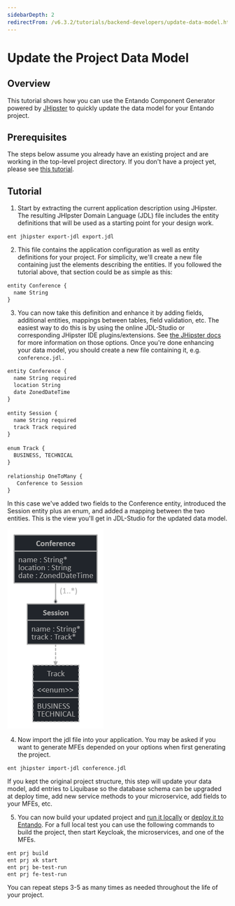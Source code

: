 ```yaml
---
sidebarDepth: 2
redirectFrom: /v6.3.2/tutorials/backend-developers/update-data-model.html
---
```


# Update the Project Data Model

## Overview

This tutorial shows how you can use the Entando Component Generator powered by [JHipster](https://www.jhipster.tech/) to quickly update the data model for your Entando project.

## Prerequisites
The steps below assume you already have an existing project and are working in the top-level project directory. If you don't have a project yet, please see [this tutorial](./generate-microservices-and-micro-frontends.md).

## Tutorial
1. Start by extracting the current application description using JHipster. The resulting JHIpster Domain Language (JDL) file includes the entity definitions that will be used as a starting point for your design work.
```
ent jhipster export-jdl export.jdl
```
2. This file contains the application configuration as well as entity definitions for your project. For simplicity, we'll create a new file containing just the elements describing the entities. If you followed the tutorial above, that section could be as simple as this:
```
entity Conference {
  name String
}
```
3. You can now take this definition and enhance it by adding fields, additional entities, mappings between tables, field validation, etc. The easiest way to do this is by using the online JDL-Studio or corresponding JHipster IDE plugins/extensions. See [the JHipster docs](https://www.jhipster.tech/jdl/) for more information on those options. Once you're done enhancing your data model, you should create a new file containing it, e.g. `conference.jdl.`
```
entity Conference {
  name String required
  location String
  date ZonedDateTime
}

entity Session {
  name String required
  track Track required
}

enum Track {
  BUSINESS, TECHNICAL
}

relationship OneToMany {
   Conference to Session
}
```
In this case we've added two fields to the Conference entity, introduced the Session entity plus an enum, and added a mapping between the two entities. This is the view you'll get in JDL-Studio for the updated data model.

![conference.jdl](./img/jhipster-jdl.png)

4. Now import the jdl file into your application. You may be asked if you want to generate MFEs depended on your options when first generating the project.
```
ent jhipster import-jdl conference.jdl
```
If you kept the original project structure, this step will update your data model, add entries to Liquibase so the database schema can be upgraded at deploy time, add new service methods to your microservice, add fields to your MFEs, etc.

5. You can now build your updated project and [run it locally](./run-local.md) or [deploy it to Entando](../pb/publish-project-bundle.md). For a full local test you can use the following commands to build the project, then start Keycloak, the microservices, and one of the MFEs.
```
ent prj build
ent prj xk start
ent prj be-test-run
ent prj fe-test-run
```

You can repeat steps 3-5 as many times as needed throughout the life of your project.



